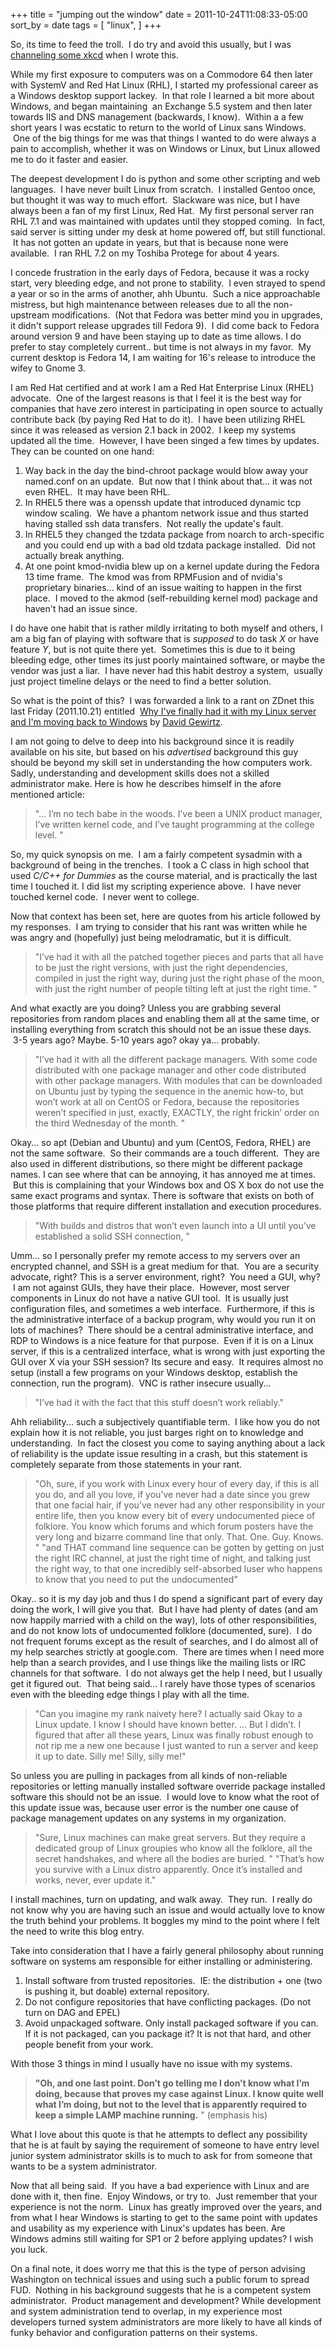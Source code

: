 +++
title = "jumping out the window"
date = 2011-10-24T11:08:33-05:00
sort_by = date
tags = [
  "linux",
]
+++

So, its time to feed the troll.  I do try and avoid this usually, but I was [channeling some xkcd](http://xkcd.com/386/ "Duty Calls") when I wrote this.

While my first exposure to computers was on a Commodore 64 then later with SystemV and Red Hat Linux (RHL), I started my professional career as a Windows desktop support lackey.  In that role I learned a bit more about Windows, and began maintaining  an Exchange 5.5 system and then later towards IIS and DNS management (backwards, I know).  Within a a few short years I was ecstatic to return to the world of Linux sans Windows.  One of the big things for me was that things I wanted to do were always a pain to accomplish, whether it was on Windows or Linux, but Linux allowed me to do it faster and easier.

The deepest development I do is python and some other scripting and web languages.  I have never built Linux from scratch.  I installed Gentoo once, but thought it was way to much effort.  Slackware was nice, but I have always been a fan of my first Linux, Red Hat.  My first personal server ran RHL 7.1 and was maintained with updates until they stopped coming.  In fact, said server is sitting under my desk at home powered off, but still functional.  It has not gotten an update in years, but that is because none were available.  I ran RHL 7.2 on my Toshiba Protege for about 4 years.

I concede frustration in the early days of Fedora, because it was a rocky start, very bleeding edge, and not prone to stability.  I even strayed to spend a year or so in the arms of another, ahh Ubuntu.  Such a nice approachable mistress, but high maintenance between releases due to all the non-upstream modifications.  (Not that Fedora was better mind you in upgrades, it didn't support release upgrades till Fedora 9).  I did come back to Fedora around version 9 and have been staying up to date as time allows. I do prefer to stay completely current.. but time is not always in my favor.  My current desktop is Fedora 14, I am waiting for 16's release to introduce the wifey to Gnome 3.

I am Red Hat certified and at work I am a Red Hat Enterprise Linux (RHEL) advocate.  One of the largest reasons is that I feel it is the best way for companies that have zero interest in participating in open source to actually contribute back (by paying Red Hat to do it).  I have been utilizing RHEL since it was released as version 2.1 back in 2002.  I keep my systems updated all the time.  However, I have been singed a few times by updates.  They can be counted on one hand:

1. Way back in the day the bind-chroot package would blow away your named.conf on an update.  But now that I think about that... it was not even RHEL.  It may have been RHL.
2. In RHEL5 there was a openssh update that introduced dynamic tcp window scaling.  We have a phantom network issue and thus started having stalled ssh data transfers.  Not really the update's fault.
3. In RHEL5 they changed the tzdata package from noarch to arch-specific and you could end up with a bad old tzdata package installed.  Did not actually break anything.
4. At one point kmod-nvidia blew up on a kernel update during the Fedora 13 time frame.  The kmod was from RPMFusion and of nvidia's proprietary binaries... kind of an issue waiting to happen in the first place.  I moved to the akmod (self-rebuilding kernel mod) package and haven't had an issue since.

I do have one habit that is rather mildly irritating to both myself and others, I am a big fan of playing with software that is _supposed_ to do task _X_ or have feature _Y_, but is not quite there yet.  Sometimes this is due to it being bleeding edge, other times its just poorly maintained software, or maybe the vendor was just a liar.  I have never had this habit destroy a system,  usually just project timeline delays or the need to find a better solution.

So what is the point of this?  I was forwarded a link to a rant on ZDnet this last Friday (2011.10.21) entitled  [Why I've finally had it with my Linux server and I'm moving back to Windows](http://www.zdnet.com/blog/diy-it/why-ive-finally-had-it-with-my-linux-server-and-im-moving-back-to-windows/245 "Why I've finally had it with my linux server and I'm moving back to Windows") by [David Gewirtz](http://www.davidgewirtz.com/ "David Gewirtz's site").

I am not going to delve to deep into his background since it is readily available on his site, but based on his _advertised_ background this guy should be beyond my skill set in understanding the how computers work. Sadly, understanding and development skills does not a skilled administrator make. Here is how he describes himself in the afore mentioned article:

> "... I’m no tech babe in the woods. I’ve been a UNIX product manager, I’ve written kernel code, and I’ve taught programming at the college level. "

So, my quick synopsis on me.  I am a fairly competent sysadmin with a background of being in the trenches.  I took a C class in high school that used _C/C++ for Dummies_ as the course material, and is practically the last time I touched it. I did list my scripting experience above.  I have never touched kernel code.  I never went to college.

Now that context has been set, here are quotes from his article followed by my responses.  I am trying to consider that his rant was written while he was angry and (hopefully) just being melodramatic, but it is difficult.

> "I’ve had it with all the patched together pieces and parts that all have to be just the right versions, with just the right dependencies, compiled in just the right way, during just the right phase of the moon, with just the right number of people tilting left at just the right time. "

And what exactly are you doing? Unless you are grabbing several repositories from random places and enabling them all at the same time, or installing everything from scratch this should not be an issue these days.  3-5 years ago? Maybe. 5-10 years ago? okay ya... probably.

> "I’ve had it with all the different package managers. With some code distributed with one package manager and other code distributed with other package managers. With modules that can be downloaded on Ubuntu just by typing the sequence in the anemic how-to, but won’t work at all on CentOS or Fedora, because the repositories weren’t specified in just, exactly, EXACTLY, the right frickin’ order on the third Wednesday of the month. "

Okay... so apt (Debian and Ubuntu) and yum (CentOS, Fedora, RHEL) are not the same software.  So their commands are a touch different.  They are also used in different distributions, so there might be different package names. I can see where that can be annoying, it has annoyed me at times.  But this is complaining that your Windows box and OS X box do not use the same exact programs and syntax. There is software that exists on both of those platforms that require different installation and execution procedures.

> "With builds and distros that won’t even launch into a UI until you’ve established a solid SSH connection, "

Umm... so I personally prefer my remote access to my servers over an encrypted channel, and SSH is a great medium for that.  You are a security advocate, right? This is a server environment, right?  You need a GUI, why?  I am not against GUIs, they have their place.  However, most server components in Linux do not have a native GUI tool.  It is usually just configuration files, and sometimes a web interface.  Furthermore, if this is the administrative interface of a backup program, why would you run it on lots of machines?  There should be a central administrative interface, and RDP to Windows is a nice feature for that purpose.  Even if it is on a Linux server, if this is a centralized interface, what is wrong with just exporting the GUI over X via your SSH session? Its secure and easy.  It requires almost no setup (install a few programs on your Windows desktop, establish the connection, run the program).  VNC is rather insecure usually...

> "I’ve had it with the fact that this stuff doesn’t work reliably."

Ahh reliability... such a subjectively quantifiable term.  I like how you do not explain how it is not reliable, you just barges right on to knowledge and understanding.  In fact the closest you come to saying anything about a lack of reliability is the update issue resulting in a crash, but this statement is completely separate from those statements in your rant.

> "Oh, sure, if you work with Linux every hour of every day, if this is all you do, and all you love, if you’ve never had a date since you grew that one facial hair, if you’ve never had any other responsibility in your entire life, then you know every bit of every undocumented piece of folklore. You know which forums and which forum posters have the very long and bizarre command line that only. That. One. Guy. Knows. "
> "and THAT command line sequence can be gotten by getting on just the right IRC channel, at just the right time of night, and talking just the right way, to that one incredibly self-absorbed luser who happens to know that you need to put the undocumented"

Okay.. so it is my day job and thus I do spend a significant part of every day doing the work, I will give you that.  But I have had plenty of dates (and am now happily married with a child on the way), lots of other responsibilities, and do not know lots of undocumented folklore (documented, sure).  I do not frequent forums except as the result of searches, and I do almost all of my help searches strictly at google.com.  There are times when I need more help than a search provides, and I use things like the mailing lists or IRC channels for that software.  I do not always get the help I need, but I usually get it figured out.  That being said... I rarely have those types of scenarios even with the bleeding edge things I play with all the time.

> "Can you imagine my rank naivety here? I actually said Okay to a Linux update. I know I should have known better. ... But I didn’t. I figured that after all these years, Linux was finally robust enough to not rip me a new one because I just wanted to run a server and keep it up to date. Silly me! Silly, silly me!"

So unless you are pulling in packages from all kinds of non-reliable repositories or letting manually installed software override package installed software this should not be an issue.  I would love to know what the root of this update issue was, because user error is the number one cause of package management updates on any systems in my organization.

> "Sure, Linux machines can make great servers. But they require a dedicated group of Linux groupies who know all the folklore, all the secret handshakes, and where all the bodies are buried. "
> "That’s how you survive with a Linux distro apparently. Once it’s installed and works, never, ever update it."

I install machines, turn on updating, and walk away.  They run.  I really do not know why you are having such an issue and would actually love to know the truth behind your problems. It boggles my mind to the point where I felt the need to write this blog entry.

Take into consideration that I have a fairly general philosophy about running software on systems am responsible for either installing or administering.

1. Install software from trusted repositories.  IE: the distribution + one (two is pushing it, but doable) external repository.
2. Do not configure repositories that have conflicting packages. (Do not turn on DAG and EPEL)
3. Avoid unpackaged software. Only install packaged software if you can.  If it is not packaged, can you package it? It is not that hard, and other people benefit from your work.

With those 3 things in mind I usually have no issue with my systems.

> **"Oh, and one last point. Don’t go telling me I don’t know what I’m doing, because that proves my case against Linux. I know quite well what I’m doing, but not to the level that is apparently required to keep a simple LAMP machine running.** " (emphasis his)

What I love about this quote is that he attempts to deflect any possibility that he is at fault by saying the requirement of someone to have entry level junior system administrator skills is to much to ask for from someone that wants to be a system administrator.

Now that all being said.  If you have a bad experience with Linux and are done with it, then fine.  Enjoy Windows, or try to.  Just remember that your experience is not the norm.  Linux has greatly improved over the years, and from what I hear Windows is starting to get to the same point with updates and usability as my experience with Linux's updates has been. Are Windows admins still waiting for SP1 or 2 before applying updates? I wish you luck.

On a final note, it does worry me that this is the type of person advising Washington on technical issues and using such a public forum to spread FUD.  Nothing in his background suggests that he is a competent system administrator.  Product management and development? While development and system administration tend to overlap, in my experience most developers turned system administrators are more likely to have all kinds of funky behavior and configuration patterns on their systems.
